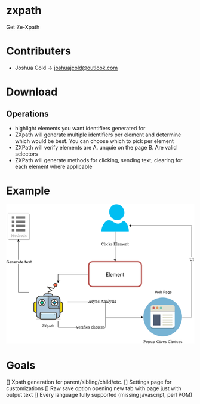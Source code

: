 # zxpath
Get Ze-Xpath

# Contributers
- Joshua Cold -> joshuajcold@outlook.com

# Download

## Operations
- highlight elements you want identifiers generated for
- ZXpath will generate multiple identifiers per element and determine which would be best. You can choose which to pick per element
- ZXPath will verify elements are A. unquie on the page B. Are valid selectors
- ZXPath will generate methods for clicking, sending text, clearing for each element where applicable

# Example
![ZXpath design](/docs/ZXpath-Design.png)

# Goals
[] Xpath generation for parent/sibling/child/etc.
[] Settings page for customizations
[] Raw save option opening new tab with page just with output text
[] Every language fully supported (missing javascript, perl POM)
